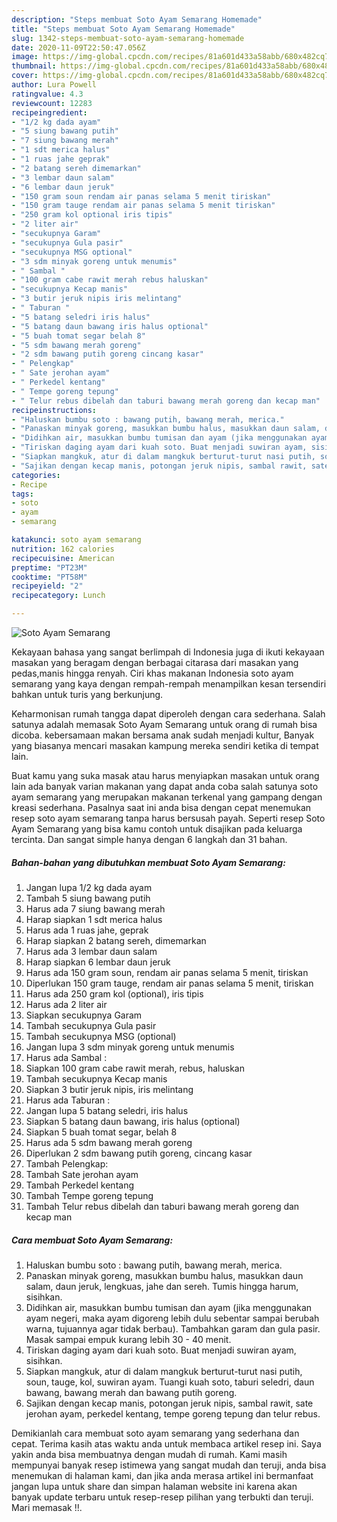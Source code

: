 ```yaml
---
description: "Steps membuat Soto Ayam Semarang Homemade"
title: "Steps membuat Soto Ayam Semarang Homemade"
slug: 1342-steps-membuat-soto-ayam-semarang-homemade
date: 2020-11-09T22:50:47.056Z
image: https://img-global.cpcdn.com/recipes/81a601d433a58abb/680x482cq70/soto-ayam-semarang-foto-resep-utama.jpg
thumbnail: https://img-global.cpcdn.com/recipes/81a601d433a58abb/680x482cq70/soto-ayam-semarang-foto-resep-utama.jpg
cover: https://img-global.cpcdn.com/recipes/81a601d433a58abb/680x482cq70/soto-ayam-semarang-foto-resep-utama.jpg
author: Lura Powell
ratingvalue: 4.3
reviewcount: 12283
recipeingredient:
- "1/2 kg dada ayam"
- "5 siung bawang putih"
- "7 siung bawang merah"
- "1 sdt merica halus"
- "1 ruas jahe geprak"
- "2 batang sereh dimemarkan"
- "3 lembar daun salam"
- "6 lembar daun jeruk"
- "150 gram soun rendam air panas selama 5 menit tiriskan"
- "150 gram tauge rendam air panas selama 5 menit tiriskan"
- "250 gram kol optional iris tipis"
- "2 liter air"
- "secukupnya Garam"
- "secukupnya Gula pasir"
- "secukupnya MSG optional"
- "3 sdm minyak goreng untuk menumis"
- " Sambal "
- "100 gram cabe rawit merah rebus haluskan"
- "secukupnya Kecap manis"
- "3 butir jeruk nipis iris melintang"
- " Taburan "
- "5 batang seledri iris halus"
- "5 batang daun bawang iris halus optional"
- "5 buah tomat segar belah 8"
- "5 sdm bawang merah goreng"
- "2 sdm bawang putih goreng cincang kasar"
- " Pelengkap"
- " Sate jerohan ayam"
- " Perkedel kentang"
- " Tempe goreng tepung"
- " Telur rebus dibelah dan taburi bawang merah goreng dan kecap man"
recipeinstructions:
- "Haluskan bumbu soto : bawang putih, bawang merah, merica."
- "Panaskan minyak goreng, masukkan bumbu halus, masukkan daun salam, daun jeruk, lengkuas, jahe dan sereh. Tumis hingga harum, sisihkan."
- "Didihkan air, masukkan bumbu tumisan dan ayam (jika menggunakan ayam negeri, maka ayam digoreng lebih dulu sebentar sampai berubah warna, tujuannya agar tidak berbau). Tambahkan garam dan gula pasir. Masak sampai empuk kurang lebih 30 - 40 menit."
- "Tiriskan daging ayam dari kuah soto. Buat menjadi suwiran ayam, sisihkan."
- "Siapkan mangkuk, atur di dalam mangkuk berturut-turut nasi putih, soun, tauge, kol, suwiran ayam. Tuangi kuah soto, taburi seledri, daun bawang, bawang merah dan bawang putih goreng."
- "Sajikan dengan kecap manis, potongan jeruk nipis, sambal rawit, sate jerohan ayam, perkedel kentang, tempe goreng tepung dan telur rebus."
categories:
- Recipe
tags:
- soto
- ayam
- semarang

katakunci: soto ayam semarang 
nutrition: 162 calories
recipecuisine: American
preptime: "PT23M"
cooktime: "PT58M"
recipeyield: "2"
recipecategory: Lunch

---
```



![Soto Ayam Semarang](https://img-global.cpcdn.com/recipes/81a601d433a58abb/680x482cq70/soto-ayam-semarang-foto-resep-utama.jpg)

Kekayaan bahasa yang sangat berlimpah di Indonesia juga di ikuti kekayaan masakan yang beragam dengan berbagai citarasa dari masakan yang pedas,manis hingga renyah. Ciri khas makanan Indonesia soto ayam semarang yang kaya dengan rempah-rempah menampilkan kesan tersendiri bahkan untuk turis yang berkunjung.


Keharmonisan rumah tangga dapat diperoleh dengan cara sederhana. Salah satunya adalah memasak Soto Ayam Semarang untuk orang di rumah bisa dicoba. kebersamaan makan bersama anak sudah menjadi kultur, Banyak yang biasanya mencari masakan kampung mereka sendiri ketika di tempat lain.



Buat kamu yang suka masak atau harus menyiapkan masakan untuk orang lain ada banyak varian makanan yang dapat anda coba salah satunya soto ayam semarang yang merupakan makanan terkenal yang gampang dengan kreasi sederhana. Pasalnya saat ini anda bisa dengan cepat menemukan resep soto ayam semarang tanpa harus bersusah payah.
Seperti resep Soto Ayam Semarang yang bisa kamu contoh untuk disajikan pada keluarga tercinta. Dan sangat simple hanya dengan 6 langkah dan 31 bahan.


<!--inarticleads1-->

##### Bahan-bahan yang dibutuhkan membuat Soto Ayam Semarang:

1. Jangan lupa 1/2 kg dada ayam
1. Tambah 5 siung bawang putih
1. Harus ada 7 siung bawang merah
1. Harap siapkan 1 sdt merica halus
1. Harus ada 1 ruas jahe, geprak
1. Harap siapkan 2 batang sereh, dimemarkan
1. Harus ada 3 lembar daun salam
1. Harap siapkan 6 lembar daun jeruk
1. Harus ada 150 gram soun, rendam air panas selama 5 menit, tiriskan
1. Diperlukan 150 gram tauge, rendam air panas selama 5 menit, tiriskan
1. Harus ada 250 gram kol (optional), iris tipis
1. Harus ada 2 liter air
1. Siapkan secukupnya Garam
1. Tambah secukupnya Gula pasir
1. Tambah secukupnya MSG (optional)
1. Jangan lupa 3 sdm minyak goreng untuk menumis
1. Harus ada  Sambal :
1. Siapkan 100 gram cabe rawit merah, rebus, haluskan
1. Tambah secukupnya Kecap manis
1. Siapkan 3 butir jeruk nipis, iris melintang
1. Harus ada  Taburan :
1. Jangan lupa 5 batang seledri, iris halus
1. Siapkan 5 batang daun bawang, iris halus (optional)
1. Siapkan 5 buah tomat segar, belah 8
1. Harus ada 5 sdm bawang merah goreng
1. Diperlukan 2 sdm bawang putih goreng, cincang kasar
1. Tambah  Pelengkap:
1. Tambah  Sate jerohan ayam
1. Tambah  Perkedel kentang
1. Tambah  Tempe goreng tepung
1. Tambah  Telur rebus dibelah dan taburi bawang merah goreng dan kecap man




<!--inarticleads2-->

##### Cara membuat  Soto Ayam Semarang:

1. Haluskan bumbu soto : bawang putih, bawang merah, merica.
1. Panaskan minyak goreng, masukkan bumbu halus, masukkan daun salam, daun jeruk, lengkuas, jahe dan sereh. Tumis hingga harum, sisihkan.
1. Didihkan air, masukkan bumbu tumisan dan ayam (jika menggunakan ayam negeri, maka ayam digoreng lebih dulu sebentar sampai berubah warna, tujuannya agar tidak berbau). Tambahkan garam dan gula pasir. Masak sampai empuk kurang lebih 30 - 40 menit.
1. Tiriskan daging ayam dari kuah soto. Buat menjadi suwiran ayam, sisihkan.
1. Siapkan mangkuk, atur di dalam mangkuk berturut-turut nasi putih, soun, tauge, kol, suwiran ayam. Tuangi kuah soto, taburi seledri, daun bawang, bawang merah dan bawang putih goreng.
1. Sajikan dengan kecap manis, potongan jeruk nipis, sambal rawit, sate jerohan ayam, perkedel kentang, tempe goreng tepung dan telur rebus.




Demikianlah cara membuat soto ayam semarang yang sederhana dan cepat. Terima kasih atas waktu anda untuk membaca artikel resep ini. Saya yakin anda bisa membuatnya dengan mudah di rumah. Kami masih mempunyai banyak resep istimewa yang sangat mudah dan teruji, anda bisa menemukan di halaman kami, dan jika anda merasa artikel ini bermanfaat jangan lupa untuk share dan simpan halaman website ini karena akan banyak update terbaru untuk resep-resep pilihan yang terbukti dan teruji. Mari memasak !!. 

